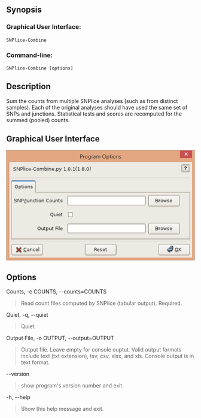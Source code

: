 ## Synopsis

### Graphical User Interface:

    SNPlice-Combine

### Command-line:

    SNPlice-Combine [options]

## Description

Sum the counts from multiple SNPlice analyses (such as from distinct samples). Each of the original analyses should have used the same set of SNPs and junctions. Statistical tests and scores are recomputed for the summed (pooled) counts. 

## Graphical User Interface

![Options](options1.png)

## Options

Counts, -c COUNTS, --counts=COUNTS

> Read count files computed by SNPlice (tabular output). Required. 

Quiet, -q, --quiet

>Quiet. 

Output File, -o OUTPUT, --output=OUTPUT

> Output file. Leave empty for console ouptut. Valid output formats include text (txt extension), tsv, csv, xlsx, and xls. Console output is in text format. 

--version

>show program's version number and exit. 

-h, --help

>Show this help message and exit. 

